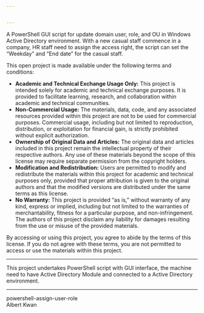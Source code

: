 ```yaml
---


---
```


<p>A PowerShell GUI script for update domain user, role, and OU in Windows Active Directory environment. With a new casual staff commence in a company, HR staff need to assign the access right, the script can set the “Weekday” and “End date” for the casual staff.</p>
<p>This open project is made available under the following terms and conditions:</p>
<ul>
<li><strong>Academic and Technical Exchange Usage Only:</strong>  This project is intended solely for academic and technical exchange purposes. It is provided to facilitate learning, research, and collaboration within academic and technical communities.</li>
<li><strong>Non-Commercial Usage:</strong>  The materials, data, code, and any associated resources provided within this project are not to be used for commercial purposes. Commercial usage, including but not limited to reproduction, distribution, or exploitation for financial gain, is strictly prohibited without explicit authorization.</li>
<li><strong>Ownership of Original Data and Articles:</strong>  The original data and articles included in this project remain the intellectual property of their respective authors. Any use of these materials beyond the scope of this license may require separate permission from the copyright holders.</li>
<li><strong>Modification and Redistribution:</strong>  Users are permitted to modify and redistribute the materials within this project for academic and technical purposes only, provided that proper attribution is given to the original authors and that the modified versions are distributed under the same terms as this license.</li>
<li><strong>No Warranty:</strong>  This project is provided “as is,” without warranty of any kind, express or implied, including but not limited to the warranties of merchantability, fitness for a particular purpose, and non-infringement. The authors of this project disclaim any liability for damages resulting from the use or misuse of the provided materials.</li>
</ul>
<p>By accessing or using this project, you agree to abide by the terms of this license. If you do not agree with these terms, you are not permitted to access or use the materials within this project.</p>
<hr>
<p>This project undertakes PowerShell script with GUI interface, the machine need to have Active Directory Module and connected to a Active Directory environment.</p>
<hr>
<p>powershell-assign-user-role<br>
Albert Kwan</p>

